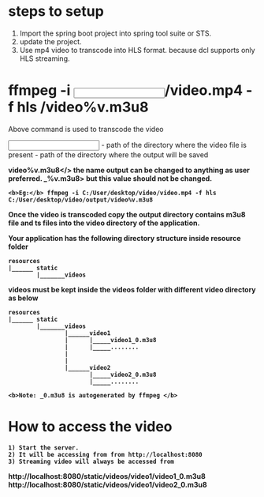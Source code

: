 # steps to setup

1) Import the spring boot project into spring tool suite or STS.
2) update the project.
3) Use mp4 video to transcode into HLS format. because dcl supports only HLS streaming.

# ffmpeg -i <input>/video.mp4 -f hls <output>/video%v.m3u8
  
  Above command is used to transcode the video
  
  <input> - path of the directory where the video file is present
  <output> - path of the directory where the output will be saved

<b>video%v.m3u8</> the name output can be changed to anything as user preferred. <b>_%v.m3u8> but this value should not be changed.
    
    <b>Eg:</b> ffmpeg -i C:/User/desktop/video/video.mp4 -f hls C:/User/desktop/video/output/video%v.m3u8
 
Once the video is transcoded copy the output directory contains m3u8 file and ts files into the video directory of the application.
    
Your application has the following directory structure inside resource folder
    
    resources
    |______ static
            |_______videos

 videos must be kept inside the videos folder with different video directory as below
    
    resources
    |______ static
            |_______videos
                    |______video1
                    |      |_____video1_0.m3u8
                    |      |_____........
                    |
                    |
                    |______video2
                           |_____video2_0.m3u8
                           |_____........
    
    <b>Note: _0.m3u8 is autogenerated by ffmpeg </b> 
   
  # How to access the video
    1) Start the server.
    2) It will be accessing from from http://localhost:8080
    3) Streaming video will always be accessed from
 
http://localhost:8080/static/videos/video1/video1_0.m3u8</br>
http://localhost:8080/static/videos/video1/video2_0.m3u8
